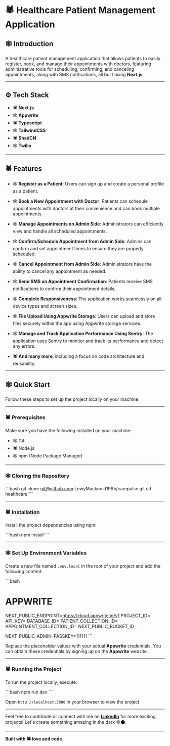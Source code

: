
# 🕷️ Healthcare Patient Management Application

## 🕸️ Introduction

A healthcare patient management application that allows patients to easily register, book, and manage their appointments with doctors, featuring administrative tools for scheduling, confirming, and canceling appointments, along with SMS notifications, all built using **Next.js**.

---

## ⚙️ Tech Stack

- 🕷️ **Next.js**
- 🕸️ **Appwrite**
- 🕷️ **Typescript**
- 🕸️ **TailwindCSS**
- 🕷️ **ShadCN**
- 🕸️ **Twilio**

---

## 🕷️ Features

- 🕸️ **Register as a Patient**: Users can sign up and create a personal profile as a patient.

- 🕸️ **Book a New Appointment with Doctor**: Patients can schedule appointments with doctors at their convenience and can book multiple appointments.

- 🕸️ **Manage Appointments on Admin Side**: Administrators can efficiently view and handle all scheduled appointments.

- 🕸️ **Confirm/Schedule Appointment from Admin Side**: Admins can confirm and set appointment times to ensure they are properly scheduled.

- 🕸️ **Cancel Appointment from Admin Side**: Administrators have the ability to cancel any appointment as needed.

- 🕸️ **Send SMS on Appointment Confirmation**: Patients receive SMS notifications to confirm their appointment details.

- 🕸️ **Complete Responsiveness**: The application works seamlessly on all device types and screen sizes.

- 🕸️ **File Upload Using Appwrite Storage**: Users can upload and store files securely within the app using Appwrite storage services.

- 🕸️ **Manage and Track Application Performance Using Sentry**: The application uses Sentry to monitor and track its performance and detect any errors.

- 🕷️ **And many more**, including a focus on code architecture and reusability.

---

## 🕸️ Quick Start

Follow these steps to set up the project locally on your machine.

---

### 🕷️ Prerequisites

Make sure you have the following installed on your machine:

- 🕸️ Git
- 🕷️ Node.js
- 🕸️ npm (Node Package Manager)

---

### 🕸️ Cloning the Repository

\`\`\`bash
git clone git@github.com:LewyMacknold1995/carepulse.git
cd healthcare
\`\`\`

---

### 🕷️ Installation

Install the project dependencies using npm:

\`\`\`bash
npm install
\`\`\`

---

### 🕸️ Set Up Environment Variables

Create a new file named `.env.local` in the root of your project and add the following content:

\`\`\`bash
# APPWRITE
NEXT_PUBLIC_ENDPOINT=https://cloud.appwrite.io/v1
PROJECT_ID=
API_KEY=
DATABASE_ID=
PATIENT_COLLECTION_ID=
APPOINTMENT_COLLECTION_ID=
NEXT_PUBLIC_BUCKET_ID=

NEXT_PUBLIC_ADMIN_PASSKEY=111111
\`\`\`

Replace the placeholder values with your actual **Appwrite** credentials. You can obtain these credentials by signing up on the **Appwrite** website.

---

### 🕷️ Running the Project

To run the project locally, execute:

\`\`\`bash
npm run dev
\`\`\`

Open `http://localhost:3000` in your browser to view the project.

---

Feel free to contribute or connect with me on **[LinkedIn](https://www.linkedin.com/in/your-profile)** for more exciting projects! Let's create something amazing in the dark 🕸️🌑.

---

**Built with 🕷️ love and code.**

